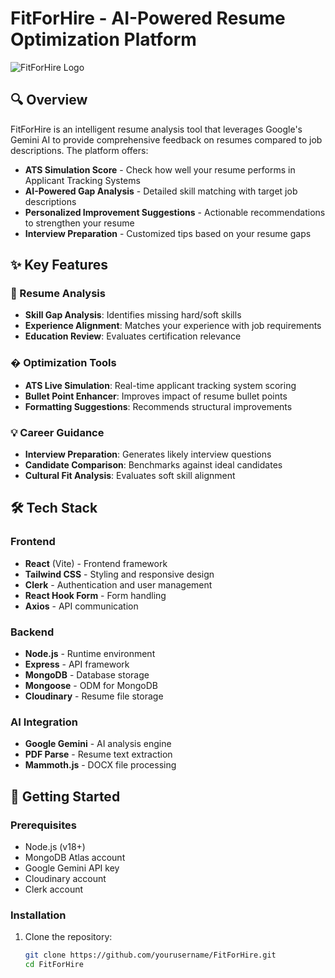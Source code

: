 # FitForHire - AI-Powered Resume Optimization Platform

![FitForHire Logo](https://via.placeholder.com/150) <!-- Replace with actual logo -->

## 🔍 Overview

FitForHire is an intelligent resume analysis tool that leverages Google's Gemini AI to provide comprehensive feedback on resumes compared to job descriptions. The platform offers:

- **ATS Simulation Score** - Check how well your resume performs in Applicant Tracking Systems
- **AI-Powered Gap Analysis** - Detailed skill matching with target job descriptions
- **Personalized Improvement Suggestions** - Actionable recommendations to strengthen your resume
- **Interview Preparation** - Customized tips based on your resume gaps

## ✨ Key Features

### 🔧 Resume Analysis
- **Skill Gap Analysis**: Identifies missing hard/soft skills
- **Experience Alignment**: Matches your experience with job requirements
- **Education Review**: Evaluates certification relevance

### � Optimization Tools
- **ATS Live Simulation**: Real-time applicant tracking system scoring
- **Bullet Point Enhancer**: Improves impact of resume bullet points
- **Formatting Suggestions**: Recommends structural improvements

### 💡 Career Guidance
- **Interview Preparation**: Generates likely interview questions
- **Candidate Comparison**: Benchmarks against ideal candidates
- **Cultural Fit Analysis**: Evaluates soft skill alignment

## 🛠️ Tech Stack

### Frontend
- **React** (Vite) - Frontend framework
- **Tailwind CSS** - Styling and responsive design
- **Clerk** - Authentication and user management
- **React Hook Form** - Form handling
- **Axios** - API communication

### Backend
- **Node.js** - Runtime environment
- **Express** - API framework
- **MongoDB** - Database storage
- **Mongoose** - ODM for MongoDB
- **Cloudinary** - Resume file storage

### AI Integration
- **Google Gemini** - AI analysis engine
- **PDF Parse** - Resume text extraction
- **Mammoth.js** - DOCX file processing

## 🚀 Getting Started

### Prerequisites
- Node.js (v18+)
- MongoDB Atlas account
- Google Gemini API key
- Cloudinary account
- Clerk account

### Installation

1. Clone the repository:
   ```bash
   git clone https://github.com/yourusername/FitForHire.git
   cd FitForHire

